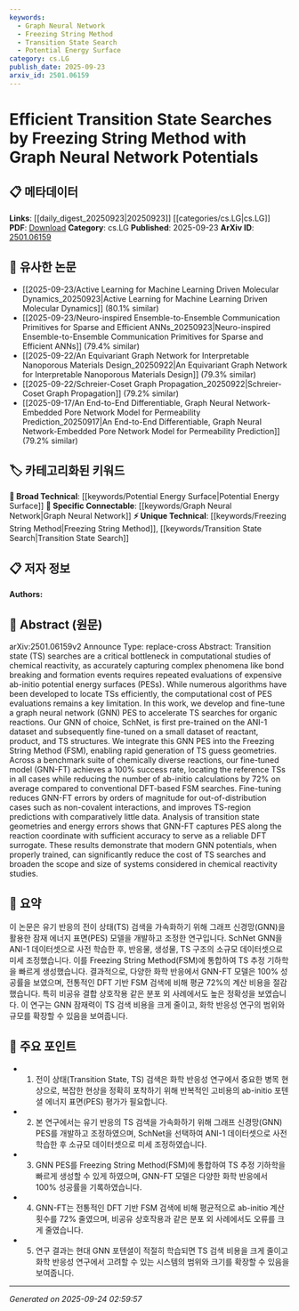 ```yaml
---
keywords:
  - Graph Neural Network
  - Freezing String Method
  - Transition State Search
  - Potential Energy Surface
category: cs.LG
publish_date: 2025-09-23
arxiv_id: 2501.06159
---
```


<!-- KEYWORD_LINKING_METADATA:
{
  "processed_timestamp": "2025-09-24T02:59:57.464999",
  "vocabulary_version": "1.0",
  "selected_keywords": [
    "Graph Neural Network",
    "Freezing String Method",
    "Transition State Search",
    "Potential Energy Surface"
  ],
  "rejected_keywords": [],
  "similarity_scores": {
    "Graph Neural Network": 0.85,
    "Freezing String Method": 0.72,
    "Transition State Search": 0.78,
    "Potential Energy Surface": 0.68
  },
  "extraction_method": "AI_prompt_based",
  "budget_applied": true,
  "candidates_json": {
    "candidates": [
      {
        "surface": "Graph Neural Network",
        "canonical": "Graph Neural Network",
        "aliases": [
          "GNN"
        ],
        "category": "specific_connectable",
        "rationale": "Graph Neural Networks are central to the paper's methodology and connect well with existing research in neural network applications.",
        "novelty_score": 0.45,
        "connectivity_score": 0.88,
        "specificity_score": 0.72,
        "link_intent_score": 0.85
      },
      {
        "surface": "Freezing String Method",
        "canonical": "Freezing String Method",
        "aliases": [
          "FSM"
        ],
        "category": "unique_technical",
        "rationale": "The Freezing String Method is a unique approach used in the paper, providing a specific technique for linking to transition state search methods.",
        "novelty_score": 0.67,
        "connectivity_score": 0.65,
        "specificity_score": 0.79,
        "link_intent_score": 0.72
      },
      {
        "surface": "Transition State Search",
        "canonical": "Transition State Search",
        "aliases": [
          "TS Search"
        ],
        "category": "unique_technical",
        "rationale": "Transition State Search is a key focus of the paper, essential for linking to studies on chemical reactivity and computational chemistry.",
        "novelty_score": 0.61,
        "connectivity_score": 0.77,
        "specificity_score": 0.81,
        "link_intent_score": 0.78
      },
      {
        "surface": "Potential Energy Surface",
        "canonical": "Potential Energy Surface",
        "aliases": [
          "PES"
        ],
        "category": "broad_technical",
        "rationale": "Potential Energy Surface is a fundamental concept in chemistry that connects to a wide range of studies on molecular interactions.",
        "novelty_score": 0.4,
        "connectivity_score": 0.82,
        "specificity_score": 0.7,
        "link_intent_score": 0.68
      }
    ],
    "ban_list_suggestions": [
      "method",
      "experiment",
      "performance"
    ]
  },
  "decisions": [
    {
      "candidate_surface": "Graph Neural Network",
      "resolved_canonical": "Graph Neural Network",
      "decision": "linked",
      "scores": {
        "novelty": 0.45,
        "connectivity": 0.88,
        "specificity": 0.72,
        "link_intent": 0.85
      }
    },
    {
      "candidate_surface": "Freezing String Method",
      "resolved_canonical": "Freezing String Method",
      "decision": "linked",
      "scores": {
        "novelty": 0.67,
        "connectivity": 0.65,
        "specificity": 0.79,
        "link_intent": 0.72
      }
    },
    {
      "candidate_surface": "Transition State Search",
      "resolved_canonical": "Transition State Search",
      "decision": "linked",
      "scores": {
        "novelty": 0.61,
        "connectivity": 0.77,
        "specificity": 0.81,
        "link_intent": 0.78
      }
    },
    {
      "candidate_surface": "Potential Energy Surface",
      "resolved_canonical": "Potential Energy Surface",
      "decision": "linked",
      "scores": {
        "novelty": 0.4,
        "connectivity": 0.82,
        "specificity": 0.7,
        "link_intent": 0.68
      }
    }
  ]
}
-->

# Efficient Transition State Searches by Freezing String Method with Graph Neural Network Potentials

## 📋 메타데이터

**Links**: [[daily_digest_20250923|20250923]] [[categories/cs.LG|cs.LG]]
**PDF**: [Download](https://arxiv.org/pdf/2501.06159.pdf)
**Category**: cs.LG
**Published**: 2025-09-23
**ArXiv ID**: [2501.06159](https://arxiv.org/abs/2501.06159)

## 🔗 유사한 논문
- [[2025-09-23/Active Learning for Machine Learning Driven Molecular Dynamics_20250923|Active Learning for Machine Learning Driven Molecular Dynamics]] (80.1% similar)
- [[2025-09-23/Neuro-inspired Ensemble-to-Ensemble Communication Primitives for Sparse and Efficient ANNs_20250923|Neuro-inspired Ensemble-to-Ensemble Communication Primitives for Sparse and Efficient ANNs]] (79.4% similar)
- [[2025-09-22/An Equivariant Graph Network for Interpretable Nanoporous Materials Design_20250922|An Equivariant Graph Network for Interpretable Nanoporous Materials Design]] (79.3% similar)
- [[2025-09-22/Schreier-Coset Graph Propagation_20250922|Schreier-Coset Graph Propagation]] (79.2% similar)
- [[2025-09-17/An End-to-End Differentiable, Graph Neural Network-Embedded Pore Network Model for Permeability Prediction_20250917|An End-to-End Differentiable, Graph Neural Network-Embedded Pore Network Model for Permeability Prediction]] (79.2% similar)

## 🏷️ 카테고리화된 키워드
**🧠 Broad Technical**: [[keywords/Potential Energy Surface|Potential Energy Surface]]
**🔗 Specific Connectable**: [[keywords/Graph Neural Network|Graph Neural Network]]
**⚡ Unique Technical**: [[keywords/Freezing String Method|Freezing String Method]], [[keywords/Transition State Search|Transition State Search]]

## 📋 저자 정보

**Authors:** 

## 📄 Abstract (원문)

arXiv:2501.06159v2 Announce Type: replace-cross 
Abstract: Transition state (TS) searches are a critical bottleneck in computational studies of chemical reactivity, as accurately capturing complex phenomena like bond breaking and formation events requires repeated evaluations of expensive ab-initio potential energy surfaces (PESs). While numerous algorithms have been developed to locate TSs efficiently, the computational cost of PES evaluations remains a key limitation. In this work, we develop and fine-tune a graph neural network (GNN) PES to accelerate TS searches for organic reactions. Our GNN of choice, SchNet, is first pre-trained on the ANI-1 dataset and subsequently fine-tuned on a small dataset of reactant, product, and TS structures. We integrate this GNN PES into the Freezing String Method (FSM), enabling rapid generation of TS guess geometries. Across a benchmark suite of chemically diverse reactions, our fine-tuned model (GNN-FT) achieves a 100% success rate, locating the reference TSs in all cases while reducing the number of ab-initio calculations by 72% on average compared to conventional DFT-based FSM searches. Fine-tuning reduces GNN-FT errors by orders of magnitude for out-of-distribution cases such as non-covalent interactions, and improves TS-region predictions with comparatively little data. Analysis of transition state geometries and energy errors shows that GNN-FT captures PES along the reaction coordinate with sufficient accuracy to serve as a reliable DFT surrogate. These results demonstrate that modern GNN potentials, when properly trained, can significantly reduce the cost of TS searches and broaden the scope and size of systems considered in chemical reactivity studies.

## 📝 요약

이 논문은 유기 반응의 전이 상태(TS) 검색을 가속화하기 위해 그래프 신경망(GNN)을 활용한 잠재 에너지 표면(PES) 모델을 개발하고 조정한 연구입니다. SchNet GNN을 ANI-1 데이터셋으로 사전 학습한 후, 반응물, 생성물, TS 구조의 소규모 데이터셋으로 미세 조정했습니다. 이를 Freezing String Method(FSM)에 통합하여 TS 추정 기하학을 빠르게 생성했습니다. 결과적으로, 다양한 화학 반응에서 GNN-FT 모델은 100% 성공률을 보였으며, 전통적인 DFT 기반 FSM 검색에 비해 평균 72%의 계산 비용을 절감했습니다. 특히 비공유 결합 상호작용 같은 분포 외 사례에서도 높은 정확성을 보였습니다. 이 연구는 GNN 잠재력이 TS 검색 비용을 크게 줄이고, 화학 반응성 연구의 범위와 규모를 확장할 수 있음을 보여줍니다.

## 🎯 주요 포인트

- 1. 전이 상태(Transition State, TS) 검색은 화학 반응성 연구에서 중요한 병목 현상으로, 복잡한 현상을 정확히 포착하기 위해 반복적인 고비용의 ab-initio 포텐셜 에너지 표면(PES) 평가가 필요합니다.
- 2. 본 연구에서는 유기 반응의 TS 검색을 가속화하기 위해 그래프 신경망(GNN) PES를 개발하고 조정하였으며, SchNet을 선택하여 ANI-1 데이터셋으로 사전 학습한 후 소규모 데이터셋으로 미세 조정하였습니다.
- 3. GNN PES를 Freezing String Method(FSM)에 통합하여 TS 추정 기하학을 빠르게 생성할 수 있게 하였으며, GNN-FT 모델은 다양한 화학 반응에서 100% 성공률을 기록하였습니다.
- 4. GNN-FT는 전통적인 DFT 기반 FSM 검색에 비해 평균적으로 ab-initio 계산 횟수를 72% 줄였으며, 비공유 상호작용과 같은 분포 외 사례에서도 오류를 크게 줄였습니다.
- 5. 연구 결과는 현대 GNN 포텐셜이 적절히 학습되면 TS 검색 비용을 크게 줄이고 화학 반응성 연구에서 고려할 수 있는 시스템의 범위와 크기를 확장할 수 있음을 보여줍니다.


---

*Generated on 2025-09-24 02:59:57*